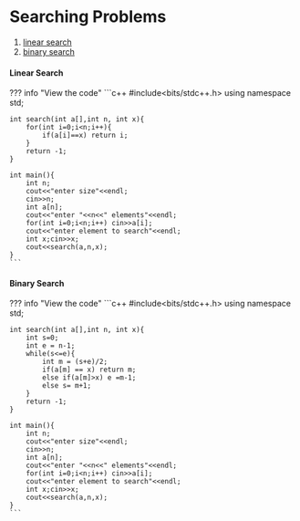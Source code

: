 # Searching Problems

1. [linear search](linear-search)
1. [binary search](binary-search)

#### Linear Search
??? info "View the code"
    ```c++
    #include<bits/stdc++.h>
    using namespace std;

    int search(int a[],int n, int x){
        for(int i=0;i<n;i++){
            if(a[i]==x) return i;
        }
        return -1;
    }

    int main(){
        int n;
        cout<<"enter size"<<endl;
        cin>>n;
        int a[n];
        cout<<"enter "<<n<<" elements"<<endl;
        for(int i=0;i<n;i++) cin>>a[i];
        cout<<"enter element to search"<<endl;
        int x;cin>>x;
        cout<<search(a,n,x);
    }
    ```

#### Binary Search
??? info "View the code"
    ```c++
    #include<bits/stdc++.h>
    using namespace std;

    int search(int a[],int n, int x){
        int s=0;
        int e = n-1;
        while(s<=e){
            int m = (s+e)/2;
            if(a[m] == x) return m;
            else if(a[m]>x) e =m-1;
            else s= m+1;
        }
        return -1;
    }

    int main(){
        int n;
        cout<<"enter size"<<endl;
        cin>>n;
        int a[n];
        cout<<"enter "<<n<<" elements"<<endl;
        for(int i=0;i<n;i++) cin>>a[i];
        cout<<"enter element to search"<<endl;
        int x;cin>>x;
        cout<<search(a,n,x);
    }
    ```
